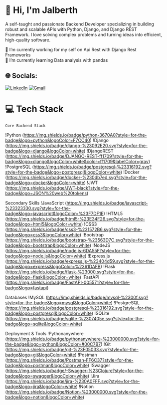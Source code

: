 # 👋 Hi, I'm Jalberth

  A self-taught and passionate Backend Developer specializing in building robust and scalable APIs with Python, Django, and Django REST Framework. I love solving complex problems and turning
  ideas into efficient, high-quality software.

🔭 I’m currently working for my self on Api Rest with Django Rest Frameworks<br>
🌱 I’m currently learning Data analysis with pandas<br>


## 🌐 Socials:
 [![LinkedIn](https://img.shields.io/badge/LinkedIn-%230077B5.svg?logo=linkedin&logoColor=white)](https://www.linkedin.com/in/jalberth-mosquera/)
 [![Gmail](https://img.shields.io/badge/Gmail-D14836?style=for-the-badge&logo=gmail&logoColor=white)](mailto:jmosquera2305@gmail.com)

# 💻 Tech Stack 
    Core Backend Stack
  !Python (https://img.shields.io/badge/python-3670A0?style=for-the-badge&logo=python&logoColor=F7CC40)
  !Django (https://img.shields.io/badge/django-%23092E20.svg?style=for-the-badge&logo=django&logoColor=white)
  !DjangoREST (https://img.shields.io/badge/DJANGO-REST-ff1709?style=for-the-badge&logo=django&logoColor=white&color=ff1709&labelColor=gray)
  !PostgreSQL (https://img.shields.io/badge/postgresql-%23316192.svg?style=for-the-badge&logo=postgresql&logoColor=white)
  !Docker (https://img.shields.io/badge/docker-%230db7ed.svg?style=for-the-badge&logo=docker&logoColor=white)
  !JWT (https://img.shields.io/badge/JWT-black?style=for-the-badge&logo=JSON%20web%20tokens)


  Secondary Skills
  !JavaScript (https://img.shields.io/badge/javascript-%23323330.svg?style=for-the-badge&logo=javascript&logoColor=%23F7DF1E)
  !HTML5 (https://img.shields.io/badge/html5-%23E34F26.svg?style=for-the-badge&logo=html5&logoColor=white)
  !CSS3 (https://img.shields.io/badge/css3-%231572B6.svg?style=for-the-badge&logo=css3&logoColor=white)
  !Bootstrap (https://img.shields.io/badge/bootstrap-%23563D7C.svg?style=for-the-badge&logo=bootstrap&logoColor=white)
  !NodeJS (https://img.shields.io/badge/node.js-6DA55F?style=for-the-badge&logo=node.js&logoColor=white)
  !Express.js (https://img.shields.io/badge/express.js-%23404d59.svg?style=for-the-badge&logo=express&logoColor=%2361DAFB)
  !Flask (https://img.shields.io/badge/flask-%23000.svg?style=for-the-badge&logo=flask&logoColor=white)
  !FastAPI (https://img.shields.io/badge/FastAPI-005571?style=for-the-badge&logo=fastapi)


  Databases
  !MySQL (https://img.shields.io/badge/mysql-%2300f.svg?style=for-the-badge&logo=mysql&logoColor=white)
  !PostgreSQL (https://img.shields.io/badge/postgresql-%23316192.svg?style=for-the-badge&logo=postgresql&logoColor=white)
  !SQLite (https://img.shields.io/badge/sqlite-%2307405e.svg?style=for-the-badge&logo=sqlite&logoColor=white)


  Deployment & Tools
  !Pythonanywhere (https://img.shields.io/badge/pythonanywhere-%23000000.svg?style=for-the-badge&logo=python&logoColor=#00C7B7)
  !Git (https://img.shields.io/badge/git-%23F05033.svg?style=for-the-badge&logo=git&logoColor=white)
  !Postman (https://img.shields.io/badge/Postman-FF6C37?style=for-the-badge&logo=postman&logoColor=white)
  !Swagger (https://img.shields.io/badge/-Swagger-%23Clojure?style=for-the-badge&logo=swagger&logoColor=white)
  !Jira (https://img.shields.io/badge/jira-%230A0FFF.svg?style=for-the-badge&logo=jira&logoColor=white)
  !Notion (https://img.shields.io/badge/Notion-%23000000.svg?style=for-the-badge&logo=notion&logoColor=white)
